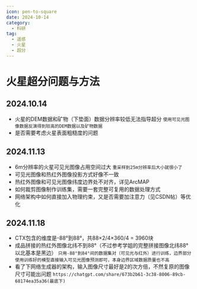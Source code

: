 ```yaml
---
icon: pen-to-square
date: 2024-10-14
category:
  - 科研
tag:
  - 遥感
  - 火星
  - 超分
---
```

# 火星超分问题与方法

## 2024.10.14

- 火星的DEM数据和矿物（下垫面）数据分辨率较低无法指导超分
  `使用可见光图像数据反演得到较高的DEM数据以及矿物数据`
- 是否需要考虑火星表面粗糙度的问题

## 2024.11.13

- 6m分辨率的火星可见光图像占用空间过大
  `重采样到25m分辨率后大小就很小了`
- 可见光图像和热红外图像投影方式好像不一致
- 热红外图像和可见光图像纬度边界处不对齐，详见ArcMAP
- 如何裁剪图像制作训练集，需要一套完整可复用的数据处理方式
- 网络架构中如何直接加入物理约束，又是否需要加注意力（见CSDN帖）等优化

## 2024.11.18

- CTX包含的维度是-88°到88°，共88×2/4×360/4 = 3960块
- 成品拼接的热红外图像北纬不到88°（不过参考学姐的完整拼接图像北纬88°以北基本是黑边）
  `只用-88°到84°间的数据集对（可见光与红外）进行训练，边界部分使用训练好的模型直接输入可见光图像预测即可，本身边界区域数据质量也不高`
- 看了下网络生成器的架构，输入图像尺寸最好是2的次方倍，不然复原的图像尺寸可能出问题
  `https://chatgpt.com/share/673b2b61-3c38-8006-89cb-68174ea35a36(最底下)`
